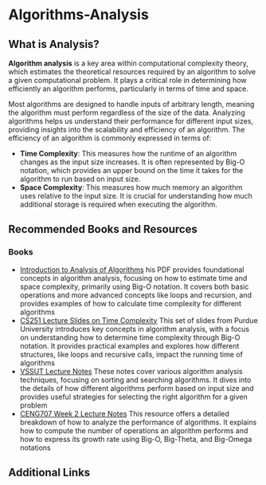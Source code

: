 # **Algorithms-Analysis**

## What is Analysis?

**Algorithm analysis** is a key area within computational complexity theory, which estimates the theoretical resources required by an algorithm to solve a given computational problem. It plays a critical role in determining how efficiently an algorithm performs, particularly in terms of time and space.

Most algorithms are designed to handle inputs of arbitrary length, meaning the algorithm must perform regardless of the size of the data. Analyzing algorithms helps us understand their performance for different input sizes, providing insights into the scalability and efficiency of an algorithm. The efficiency of an algorithm is commonly expressed in terms of:

- **Time Complexity**: This measures how the runtime of an algorithm changes as the input size increases. It is often represented by Big-O notation, which provides an upper bound on the time it takes for the algorithm to run based on input size.
- **Space Complexity**: This measures how much memory an algorithm uses relative to the input size. It is crucial for understanding how much additional storage is required when executing the algorithm.

## Recommended Books and Resources

### Books

- [Introduction to Analysis of Algorithms](https://erode-sengunthar.ac.in/wp-content/uploads/2023/07/Introduction-to-Analysis-of-Algorithms-2.pdf) his PDF provides foundational concepts in algorithm analysis, focusing on how to estimate time and space complexity, primarily using Big-O notation. It covers both basic operations and more advanced concepts like loops and recursion, and provides examples of how to calculate time complexity for different algorithms​
- [CS251 Lecture Slides on Time Complexity](https://www.cs.purdue.edu/homes/ayg/CS251/slides/chap2.pdf) This set of slides from Purdue University introduces key concepts in algorithm analysis, with a focus on understanding how to determine time complexity through Big-O notation. It provides practical examples and explores how different structures, like loops and recursive calls, impact the running time of algorithms
- [VSSUT Lecture Notes](https://vssut.ac.in/lecture_notes/lecture1428551222.pdf) These notes cover various algorithm analysis techniques, focusing on sorting and searching algorithms. It dives into the details of how different algorithms perform based on input size and provides useful strategies for selecting the right algorithm for a given problem
- [CENG707 Week 2 Lecture Notes](https://user.ceng.metu.edu.tr/~tcan/ceng707_f1112/Schedule/week2.pdf) This resource offers a detailed breakdown of how to analyze the performance of algorithms. It explains how to compute the number of operations an algorithm performs and how to express its growth rate using Big-O, Big-Theta, and Big-Omega notations

## Additional Links
